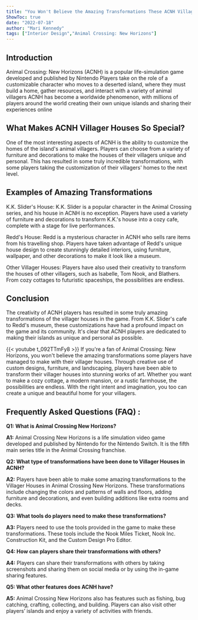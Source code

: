 ```yaml
---
title: "You Won't Believe the Amazing Transformations These ACNH Villager Houses Have Undergone!"
ShowToc: true 
date: "2022-07-18"
author: "Mari Kennedy" 
tags: ["Interior Design","Animal Crossing: New Horizons"]
---
```

## Introduction

Animal Crossing: New Horizons (ACNH) is a popular life-simulation game developed and published by Nintendo Players take on the role of a customizable character who moves to a deserted island, where they must build a home, gather resources, and interact with a variety of animal villagers ACNH has become a worldwide phenomenon, with millions of players around the world creating their own unique islands and sharing their experiences online

## What Makes ACNH Villager Houses So Special?

One of the most interesting aspects of ACNH is the ability to customize the homes of the island's animal villagers. Players can choose from a variety of furniture and decorations to make the houses of their villagers unique and personal. This has resulted in some truly incredible transformations, with some players taking the customization of their villagers' homes to the next level.

## Examples of Amazing Transformations

K.K. Slider's House: K.K. Slider is a popular character in the Animal Crossing series, and his house in ACNH is no exception. Players have used a variety of furniture and decorations to transform K.K.'s house into a cozy cafe, complete with a stage for live performances.

Redd's House: Redd is a mysterious character in ACNH who sells rare items from his travelling shop. Players have taken advantage of Redd's unique house design to create stunningly detailed interiors, using furniture, wallpaper, and other decorations to make it look like a museum.

Other Villager Houses: Players have also used their creativity to transform the houses of other villagers, such as Isabelle, Tom Nook, and Blathers. From cozy cottages to futuristic spaceships, the possibilities are endless.

## Conclusion

The creativity of ACNH players has resulted in some truly amazing transformations of the villager houses in the game. From K.K. Slider's cafe to Redd's museum, these customizations have had a profound impact on the game and its community. It's clear that ACNH players are dedicated to making their islands as unique and personal as possible.

{{< youtube t_092TTmFy8 >}} 
If you're a fan of Animal Crossing: New Horizons, you won't believe the amazing transformations some players have managed to make with their villager houses. Through creative use of custom designs, furniture, and landscaping, players have been able to transform their villager houses into stunning works of art. Whether you want to make a cozy cottage, a modern mansion, or a rustic farmhouse, the possibilities are endless. With the right intent and imagination, you too can create a unique and beautiful home for your villagers.

## Frequently Asked Questions (FAQ) :
**Q1: What is Animal Crossing New Horizons?**

**A1:** Animal Crossing New Horizons is a life simulation video game developed and published by Nintendo for the Nintendo Switch. It is the fifth main series title in the Animal Crossing franchise. 

**Q2: What type of transformations have been done to Villager Houses in ACNH?**

**A2:** Players have been able to make some amazing transformations to the Villager Houses in Animal Crossing New Horizons. These transformations include changing the colors and patterns of walls and floors, adding furniture and decorations, and even building additions like extra rooms and decks. 

**Q3: What tools do players need to make these transformations?**

**A3:** Players need to use the tools provided in the game to make these transformations. These tools include the Nook Miles Ticket, Nook Inc. Construction Kit, and the Custom Design Pro Editor. 

**Q4: How can players share their transformations with others?**

**A4:** Players can share their transformations with others by taking screenshots and sharing them on social media or by using the in-game sharing features. 

**Q5: What other features does ACNH have?**

**A5:** Animal Crossing New Horizons also has features such as fishing, bug catching, crafting, collecting, and building. Players can also visit other players’ islands and enjoy a variety of activities with friends.



